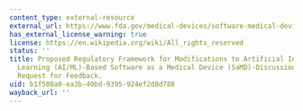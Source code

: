 ```yaml
---
content_type: external-resource
external_url: https://www.fda.gov/medical-devices/software-medical-device-samd/artificial-intelligence-and-machine-learning-software-medical-device
has_external_license_warning: true
license: https://en.wikipedia.org/wiki/All_rights_reserved
status: ''
title: Proposed Regulatory Framework for Modifications to Artificial Intelligence/Machine
  Learning (AI/ML)-Based Software as a Medical Device (SaMD)-Discussion Paper and
  Request for Feedback.
uid: b1f508a0-ea3b-40bd-9395-924ef2d8d788
wayback_url: ''
---
```

